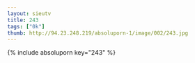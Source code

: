 ```yaml
--- 
layout: sieutv
title: 243
tags: ["0k"]
thumb: http://94.23.248.219/absoluporn-1/image/002/243.jpg
---
```

{% include absoluporn key="243" %} 
